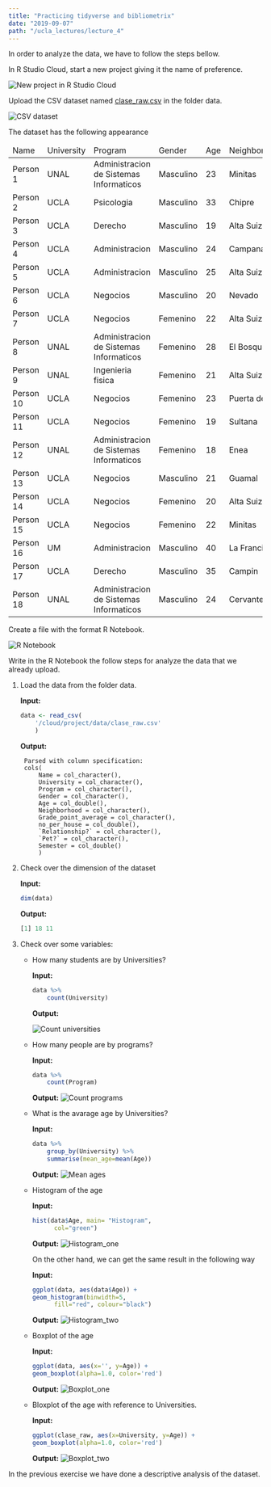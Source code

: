 ```yaml
---
title: "Practicing tidyverse and bibliometrix"
date: "2019-09-07"
path: "/ucla_lectures/lecture_4"
---
```


In order to analyze the data, we have to follow the steps bellow.

In R Studio Cloud, start a new project giving it the name of preference.

![New project in R Studio Cloud](images/image1.png)

Upload the CSV dataset named [clase_raw.csv](files/clase_raw.csv) in the folder data.

![CSV dataset](images/image2.png)

The dataset has the following appearance

<div class="markdown-div-tables">
    <table>
        <thead>
            <tr>
                <td>Name</td>
                <td>University</td>
                <td>Program</td>
                <td>Gender</td>
                <td>Age</td>
                <td>Neighborhood</td>
                <td>Grade_point_average</td>
                <td>no_per_house</td>
                <td>Relationship?</td>
                <td>Pet?</td>
                <td>Semester</td>
            </tr>
        </thead>
        <tbody>
            <tr>
                <td>Person 1</td>
                <td>UNAL</td>
                <td>Administracion de Sistemas Informaticos</td>
                <td>Masculino</td>
                <td>23</td>
                <td>Minitas</td>
                <td>3.8</td>
                <td>5</td>
                <td>SI</td>
                <td>SI</td>
                <td>8</td>
            </tr>
            <tr>
                <td>Person 2</td>
                <td>UCLA</td>
                <td>Psicologia</td>
                <td>Masculino</td>
                <td>33</td>
                <td>Chipre</td>
                <td>4.4</td>
                <td>3</td>
                <td>NO</td>
                <td>NO</td>
                <td>4</td>
            </tr>
            <tr>
                <td>Person 3</td>
                <td>UCLA</td>
                <td>Derecho</td>
                <td>Masculino</td>
                <td>19</td>
                <td>Alta Suiza</td>
                <td>4.4</td>
                <td>5</td>
                <td>NO</td>
                <td>SI</td>
                <td>6</td>
            </tr>
            <tr>
                <td>Person 4</td>
                <td>UCLA</td>
                <td>Administracion</td>
                <td>Masculino</td>
                <td>24</td>
                <td>Campana</td>
                <td>4.3</td>
                <td>3</td>
                <td>SI</td>
                <td>SI</td>
                <td>8</td>
            </tr>
            <tr>
                <td>Person 5</td>
                <td>UCLA</td>
                <td>Administracion</td>
                <td>Masculino</td>
                <td>25</td>
                <td>Alta Suiza</td>
                <td>4</td>
                <td>6</td>
                <td>SI</td>
                <td>SI</td>
                <td>9</td>
            </tr>
            <tr>
                <td>Person 6</td>
                <td>UCLA</td>
                <td>Negocios</td>
                <td>Masculino</td>
                <td>20</td>
                <td>Nevado</td>
                <td>4.2</td>
                <td>6</td>
                <td>NO</td>
                <td>SI</td>
                <td>7</td>
            </tr>
            <tr>
                <td>Person 7</td>
                <td>UCLA</td>
                <td>Negocios</td>
                <td>Femenino</td>
                <td>22</td>
                <td>Alta Suiza</td>
                <td>4.3</td>
                <td>2</td>
                <td>NO</td>
                <td>NO</td>
                <td>5</td>
            </tr>
            <tr>
                <td>Person 8</td>
                <td>UNAL</td>
                <td>Administracion de Sistemas Informaticos</td>
                <td>Femenino</td>
                <td>28</td>
                <td>El Bosque</td>
                <td>3.4</td>
                <td>3</td>
                <td>NO</td>
                <td>NO</td>
                <td>3</td>
            </tr>
            <tr>
                <td>Person 9</td>
                <td>UNAL</td>
                <td>Ingenieria fisica</td>
                <td>Femenino</td>
                <td>21</td>
                <td>Alta Suiza</td>
                <td>4.2</td>
                <td>2</td>
                <td>SI</td>
                <td>NO</td>
                <td>10</td>
            </tr>
            <tr>
                <td>Person 10</td>
                <td>UCLA</td>
                <td>Negocios</td>
                <td>Femenino</td>
                <td>23</td>
                <td>Puerta del sol</td>
                <td>4.3</td>
                <td>4</td>
                <td>NO</td>
                <td>SI</td>
                <td>5</td>
            </tr>
            <tr>
                <td>Person 11</td>
                <td>UCLA</td>
                <td>Negocios</td>
                <td>Femenino</td>
                <td>19</td>
                <td>Sultana</td>
                <td>4.2</td>
                <td>4</td>
                <td>NO</td>
                <td>SI</td>
                <td>6</td>
            </tr>
            <tr>
                <td>Person 12</td>
                <td>UNAL</td>
                <td>Administracion de Sistemas Informaticos</td>
                <td>Femenino</td>
                <td>18</td>
                <td>Enea</td>
                <td>4</td>
                <td>1</td>
                <td>NO</td>
                <td>NO</td>
                <td>3</td>
            </tr>
            <tr>
                <td>Person 13</td>
                <td>UCLA</td>
                <td>Negocios</td>
                <td>Masculino</td>
                <td>21</td>
                <td>Guamal</td>
                <td>4.3</td>
                <td>3</td>
                <td>SI</td>
                <td>SI</td>
                <td>6</td>
            </tr>
            <tr>
                <td>Person 14</td>
                <td>UCLA</td>
                <td>Negocios</td>
                <td>Femenino</td>
                <td>20</td>
                <td>Alta Suiza</td>
                <td>4.4</td>
                <td>4</td>
                <td>NO</td>
                <td>SI</td>
                <td>6</td>
            </tr>
            <tr>
                <td>Person 15</td>
                <td>UCLA</td>
                <td>Negocios</td>
                <td>Femenino</td>
                <td>22</td>
                <td>Minitas</td>
                <td>4.1</td>
                <td>6</td>
                <td>NO</td>
                <td>SI</td>
                <td>9</td>
            </tr>
            <tr>
                <td>Person 16</td>
                <td>UM</td>
                <td>Administracion</td>
                <td>Masculino</td>
                <td>40</td>
                <td>La Francia</td>
                <td>4.9</td>
                <td>1</td>
                <td>NO</td>
                <td>NO</td>
                <td>4</td>
            </tr>
            <tr>
                <td>Person 17</td>
                <td>UCLA</td>
                <td>Derecho</td>
                <td>Masculino</td>
                <td>35</td>
                <td>Campin</td>
                <td>4.1</td>
                <td>3</td>
                <td>NO</td>
                <td>SI</td>
                <td>10</td>
            </tr>
            <tr>
                <td>Person 18</td>
                <td>UNAL</td>
                <td>Administracion de Sistemas Informaticos</td>
                <td>Masculino</td>
                <td>24</td>
                <td>Cervantes</td>
                <td>4</td>
                <td>3</td>
                <td>SI</td>
                <td>NO</td>
                <td>10</td>
            </tr>
        </tbody>
    </table>
</div>

Create a file with the format R Notebook.

![R Notebook](images/image3.png)

Write in the R Notebook the follow steps for analyze the data that we already upload.

1.  Load the data from the folder data.

    **Input:**

    ```r
    data <- read_csv(
        '/cloud/project/data/clase_raw.csv'
        )
    ```

    **Output:**

    ```
     Parsed with column specification:
     cols(
         Name = col_character(),
         University = col_character(),
         Program = col_character(),
         Gender = col_character(),
         Age = col_double(),
         Neighborhood = col_character(),
         Grade_point_average = col_character(),
         no_per_house = col_double(),
         `Relationship?` = col_character(),
         `Pet?` = col_character(),
         Semester = col_double()
         )
    ```

2.  Check over the dimension of the dataset

    **Input:**

    ```r
    dim(data)
    ```

    **Output:**

    ```r
    [1] 18 11
    ```

3.  Check over some variables:

    - How many students are by Universities?

      **Input:**

      ```r
      data %>%
          count(University)
      ```

      **Output:**

      ![Count universities](images/image6.png)
      <br>

    - How many people are by programs?

      **Input:**

      ```r
      data %>%
          count(Program)
      ```

      **Output:**
      ![Count programs](images/image7.png)
      <br>

    - What is the avarage age by Universities?

      **Input:**

      ```r
      data %>%
          group_by(University) %>%
          summarise(mean_age=mean(Age))
      ```

      **Output:**
      ![Mean ages](images/image8.png)
      <br>

    - Histogram of the age

      **Input:**

      ```r
      hist(data$Age, main= "Histogram",
            col="green")
      ```

      **Output:**
      ![Histogram_one](images/image9.png)

      On the other hand, we can get the same result in the following way

      **Input:**

      ```r
      ggplot(data, aes(data$Age)) +
      geom_histogram(binwidth=5,
            fill="red", colour="black")
      ```

      **Output:**
      ![Histogram_two](images/image10.png)
      <br>

    - Boxplot of the age

      **Input:**

      ```r
      ggplot(data, aes(x='', y=Age)) +
      geom_boxplot(alpha=1.0, color='red')
      ```

      **Output:**
      ![Boxplot_one](images/image11.png)
      <br>

    - Bloxplot of the age with reference to Universities.

      **Input:**

      ```r
      ggplot(clase_raw, aes(x=University, y=Age)) +
      geom_boxplot(alpha=1.0, color='red')
      ```

      **Output:**
      ![Boxplot_two](images/image12.png)
      <br>

In the previous exercise we have done a descriptive analysis of the dataset.
